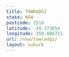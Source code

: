 ```yaml
---
title: TOWRADGI
state: NSW
postcode: 2518
latitude: -34.373654
longitude: 150.886721
url: /nsw/towradgi/
layout: suburb
---
```

